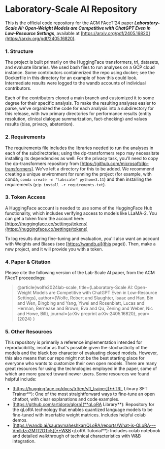 # Laboratory-Scale AI Repository
This is the official code repository for the ACM FAccT'24 paper ***Laboratory-Scale AI: Open-Weight Models are Competitive with ChatGPT Even in Low-Resource Settings***, available at [https://arxiv.org/pdf/2405.16820](https://arxiv.org/pdf/2405.16820).

### 1. Structure

The project is built primarily on the HuggingFace transformers, trl, datasets, and evaluate libraries. We used bash files to run analyses on a GCP cloud instance. Some contributors containerized the repo using docker; see the Dockerfile in this directory for an example of how this could look. Intermediate results were logged to the wandb accounts of individual contributors.

Each of the contributors cloned a main branch and customized it to some degree for their specific analysis. To make the resulting analyses easier to parse, we've organized the code for each analysis into a subdirectory for this release, with two primary directories for  performance results (entity resolution, clinical dialogue summarization, fact-checking) and values results (bias, privacy, abstention).

### 2. Requirements

The requirements file includes the libraries needed to run the analyses in each of the subdirectories; using the dp-transformers repo may necessitate installing its dependencies as well. For the privacy task, you'll need to copy the dp-transformers repository from [https://github.com/microsoft/dp-transformers]. We've left a directory for this to be added. We recommend creating a unique environment for running the project (for example, with conda, `conda create -n "labscale" python=3.11`) and then installing the requirements (`pip install -r requirements.txt`). 

### 3. Token Access

A HuggingFace account is needed to use some of the HuggingFace Hub functionality, which includes verifying access to models like LLaMA-2. You can get a token from the account here: [https://huggingface.co/settings/tokens](https://huggingface.co/settings/tokens)

To log results during fine-tuning and evaluation, you'll also want an account with Weights and Biases (see [https://wandb.ai](this page)). Then, make a new project, and it will provide you with a token.

### 4. Paper & Citation

Please cite the following version of the Lab-Scale AI paper, from the ACM FAccT proceedings:

> @article{wolfe2024lab-scale,
>  title={Laboratory-Scale AI: Open-Weight Models are Competitive with ChatGPT Even in Low-Resource Settings},
>  author={Wolfe, Robert and Slaughter, Isaac and Han, Bin and Wen, Bingbing and Yang, Yiwei and Rosenblatt, Lucas and Herman, Bernease and Brown, Eva and Qu, Zening and Weber, Nic and Howe, Bill},
>  journal={arXiv preprint arXiv:2405.16820},
>  year={2024}
> }

### 5. Other Resources

This repository is primarily a reference implementation intended for reproducibility, insofar as that's possible given the stochasticity of the models and the black box character of evaluating closed models. However, this also means that our repo might not be the best starting place for everyone who wants to customize their own open models. There are many great resources for using the technologies employed in the paper, some of which are more geared toward newer users. Some resources we found helpful include:

- [https://huggingface.co/docs/trl/en/sft_trainer](**TRL Library SFT Trainer**): One of the most straightforward ways to fine-tune an open chatbot, with clear explanations and code examples.
- [https://github.com/artidoro/qlora](**qLoRA Library**): Repository for the qLoRA technology that enables quantized language models to be fine-tuned with insertable weight matrices. Includes helpful colab demos.
- [https://wandb.ai/sauravmaheshkar/QLoRA/reports/What-is-QLoRA---Vmlldzo2MTI2OTc5](**W&B qLoRA Tutorial**): Includes colab notebook and detailed walkthrough of technical characteristics with W&B integration.